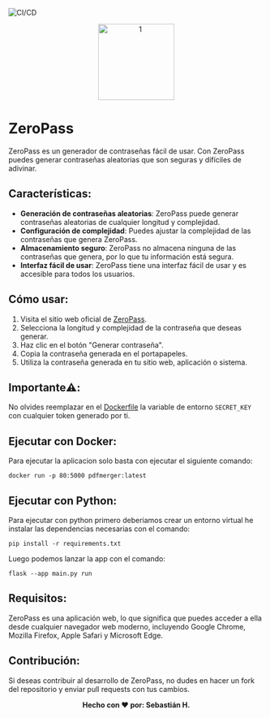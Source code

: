 ![CI/CD](https://github.com/Sebas1012/zeropass/actions/workflows/PublishDockerImage.yml/badge.svg)

<p align="center">
<img src="https://i.ibb.co/9wKgytv/Logo.png" alt="1" border="0" width=150 height=150>
</p>

# ZeroPass
ZeroPass es un generador de contraseñas fácil de usar. Con ZeroPass puedes generar contraseñas aleatorias que son seguras y difíciles de adivinar.

## Características:
- **Generación de contraseñas aleatorias**: ZeroPass puede generar contraseñas aleatorias de cualquier longitud y complejidad.
- **Configuración de complejidad**: Puedes ajustar la complejidad de las contraseñas que genera ZeroPass.
- **Almacenamiento seguro**: ZeroPass no almacena ninguna de las contraseñas que genera, por lo que tu información está segura.
- **Interfaz fácil de usar**: ZeroPass tiene una interfaz fácil de usar y es accesible para todos los usuarios.

## Cómo usar:
1. Visita el sitio web oficial de [ZeroPass](https://zero-q58k.onrender.com/).
2. Selecciona la longitud y complejidad de la contraseña que deseas generar.
3. Haz clic en el botón "Generar contraseña".
4. Copia la contraseña generada en el portapapeles.
5. Utiliza la contraseña generada en tu sitio web, aplicación o sistema.

## Importante⚠️:

No olvides reemplazar en el [Dockerfile](Dockerfile) la variable de entorno `SECRET_KEY` con cualquier token generado por ti.

## Ejecutar con Docker:

Para ejecutar la aplicacion solo basta con ejecutar el siguiente comando:

```
docker run -p 80:5000 pdfmerger:latest
```

## Ejecutar con Python:

Para ejecutar con python primero deberiamos crear un entorno virtual he instalar las dependencias necesarias con el comando:

```
pip install -r requirements.txt
```

Luego podemos lanzar la app con el comando:

```
flask --app main.py run
```

## Requisitos:
ZeroPass es una aplicación web, lo que significa que puedes acceder a ella desde cualquier navegador web moderno, incluyendo Google Chrome, Mozilla Firefox, Apple Safari y Microsoft Edge.

## Contribución:
Si deseas contribuir al desarrollo de ZeroPass, no dudes en hacer un fork del repositorio y enviar pull requests con tus cambios.

<p align="center">
  <b>Hecho con &#10084; por: Sebastián H. </b>
</p>
